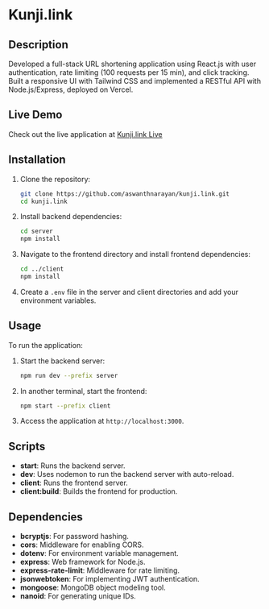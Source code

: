 # Kunji.link

## Description
Developed a full-stack URL shortening application using React.js with user authentication, rate limiting (100 requests per 15 min), and click tracking. Built a responsive UI with Tailwind CSS and implemented a RESTful API with Node.js/Express, deployed on Vercel.

## Live Demo
Check out the live application at [Kunji.link Live](https://kunji-link.vercel.app/)

## Installation
1. Clone the repository:
   ```bash
   git clone https://github.com/aswanthnarayan/kunji.link.git
   cd kunji.link
   ```
2. Install backend dependencies:
   ```bash
   cd server
   npm install
   ```
3. Navigate to the frontend directory and install frontend dependencies:
   ```bash
   cd ../client
   npm install
   ```
4. Create a `.env` file in the server and client directories and add your environment variables.

## Usage
To run the application:
1. Start the backend server:
   ```bash
   npm run dev --prefix server
   ```
2. In another terminal, start the frontend:
   ```bash
   npm start --prefix client
   ```
3. Access the application at `http://localhost:3000`.

## Scripts
- **start**: Runs the backend server.
- **dev**: Uses nodemon to run the backend server with auto-reload.
- **client**: Runs the frontend server.
- **client:build**: Builds the frontend for production.

## Dependencies
- **bcryptjs**: For password hashing.
- **cors**: Middleware for enabling CORS.
- **dotenv**: For environment variable management.
- **express**: Web framework for Node.js.
- **express-rate-limit**: Middleware for rate limiting.
- **jsonwebtoken**: For implementing JWT authentication.
- **mongoose**: MongoDB object modeling tool.
- **nanoid**: For generating unique IDs.
